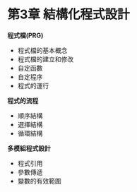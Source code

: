 # 第3章 結構化程式設計

**程式檔\(PRG\)**

* 程式檔的基本概念
* 程式檔的建立和修改 
* 自定函數 
* 自定程序 
* 程式的運行

**程式的流程**

* 順序結構 
* 選擇結構 
* 循環結構

**多模組程式設計**

* 程式引用 
* 參數傳遞 
* 變數的有效範圍 



